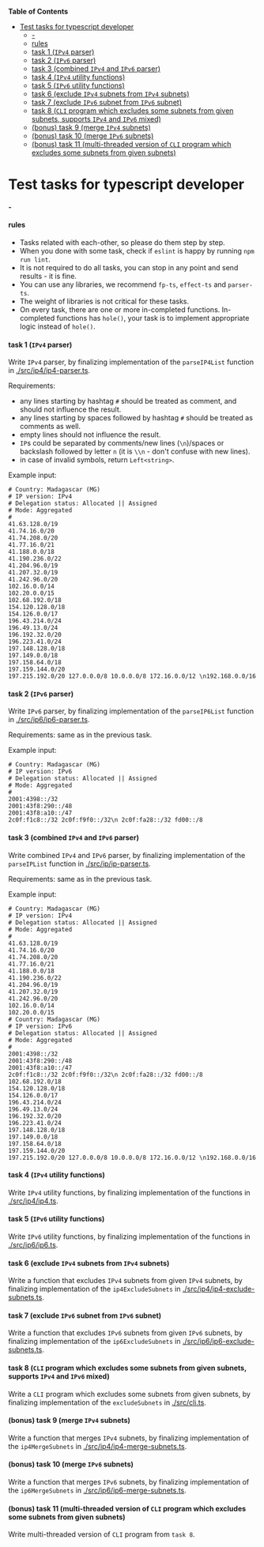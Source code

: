 <!-- markdown-toc start - Don't edit this section. Run M-x markdown-toc-refresh-toc -->

**Table of Contents**

- [Test tasks for typescript developer](#test-tasks-for-typescript-developer)
  - [-](#-)
  - [rules](#rules)
  - [task 1 (`IPv4` parser)](#task-1-ipv4-parser)
  - [task 2 (`IPv6` parser)](#task-2-ipv6-parser)
  - [task 3 (combined `IPv4` and `IPv6` parser)](#task-3-combined-ipv4-and-ipv6-parser)
  - [task 4 (`IPv4` utility functions)](#task-4-ipv4-utility-functions)
  - [task 5 (`IPv6` utility functions)](#task-5-ipv6-utility-functions)
  - [task 6 (exclude `IPv4` subnets from `IPv4` subnets)](#task-6-exclude-ipv4-subnets-from-ipv4-subnets)
  - [task 7 (exclude `IPv6` subnet from `IPv6` subnet)](#task-7-exclude-ipv6-subnet-from-ipv6-subnet)
  - [task 8 (`CLI` program which excludes some subnets from given subnets, supports `IPv4` and `IPv6` mixed)](#task-8-cli-program-which-excludes-some-subnets-from-given-subnets-supports-ipv4-and-ipv6-mixed)
  - [(bonus) task 9 (merge `IPv4` subnets)](#bonus-task-9-merge-ipv4-subnets)
  - [(bonus) task 10 (merge `IPv6` subnets)](#bonus-task-10-merge-ipv6-subnets)
  - [(bonus) task 11 (multi-threaded version of `CLI` program which excludes some subnets from given subnets)](#bonus-task-11-multi-threaded-version-of-cli-program-which-excludes-some-subnets-from-given-subnets)

<!-- markdown-toc end -->

# Test tasks for typescript developer

#### -

#### rules

- Tasks related with each-other, so please do them step by step.
- When you done with some task, check if `eslint` is happy by running `npm run lint`.
- It is not required to do all tasks, you can stop in any point and send results - it is fine.
- You can use any libraries, we recommend `fp-ts`, `effect-ts` and `parser-ts`.
- The weight of libraries is not critical for these tasks.
- On every task, there are one or more in-completed functions.
  In-completed functions has `hole()`, your task is to implement appropriate logic instead of `hole()`.

#### task 1 (`IPv4` parser)

Write `IPv4` parser, by finalizing implementation of the `parseIP4List` function in [./src/ip4/ip4-parser.ts](./src/ip4/ip4-parser.ts).

Requirements:

- any lines starting by hashtag `#` should be treated as comment, and should not influence the result.
- any lines starting by spaces followed by hashtag `#` should be treated as comments as well.
- empty lines should not influence the result.
- `IP`s could be separated by comments/new lines (`\n`)/spaces or backslash followed by letter `n` (it is `\\n` - don't confuse with new lines).
- in case of invalid symbols, return `Left<string>`.

Example input:

```
# Country: Madagascar (MG)
# IP version: IPv4
# Delegation status: Allocated || Assigned
# Mode: Aggregated
#
41.63.128.0/19
41.74.16.0/20
41.74.208.0/20
41.77.16.0/21
41.188.0.0/18
41.190.236.0/22
41.204.96.0/19
41.207.32.0/19
41.242.96.0/20
102.16.0.0/14
102.20.0.0/15
102.68.192.0/18
154.120.128.0/18
154.126.0.0/17
196.43.214.0/24
196.49.13.0/24
196.192.32.0/20
196.223.41.0/24
197.148.128.0/18
197.149.0.0/18
197.158.64.0/18
197.159.144.0/20
197.215.192.0/20 127.0.0.0/8 10.0.0.0/8 172.16.0.0/12 \n192.168.0.0/16
```

#### task 2 (`IPv6` parser)

Write `IPv6` parser, by finalizing implementation of the `parseIP6List` function in [./src/ip6/ip6-parser.ts](./src/ip6/ip6-parser.ts).

Requirements: same as in the previous task.

Example input:

```
# Country: Madagascar (MG)
# IP version: IPv6
# Delegation status: Allocated || Assigned
# Mode: Aggregated
#
2001:4398::/32
2001:43f8:290::/48
2001:43f8:a10::/47
2c0f:f1c8::/32 2c0f:f9f0::/32\n 2c0f:fa28::/32 fd00::/8
```

#### task 3 (combined `IPv4` and `IPv6` parser)

Write combined `IPv4` and `IPv6` parser, by finalizing implementation of the `parseIPList` function in [./src/ip/ip-parser.ts](./src/ip/ip-parser.ts).

Requirements: same as in the previous task.

Example input:

```
# Country: Madagascar (MG)
# IP version: IPv4
# Delegation status: Allocated || Assigned
# Mode: Aggregated
#
41.63.128.0/19
41.74.16.0/20
41.74.208.0/20
41.77.16.0/21
41.188.0.0/18
41.190.236.0/22
41.204.96.0/19
41.207.32.0/19
41.242.96.0/20
102.16.0.0/14
102.20.0.0/15
# Country: Madagascar (MG)
# IP version: IPv6
# Delegation status: Allocated || Assigned
# Mode: Aggregated
#
2001:4398::/32
2001:43f8:290::/48
2001:43f8:a10::/47
2c0f:f1c8::/32 2c0f:f9f0::/32\n 2c0f:fa28::/32 fd00::/8
102.68.192.0/18
154.120.128.0/18
154.126.0.0/17
196.43.214.0/24
196.49.13.0/24
196.192.32.0/20
196.223.41.0/24
197.148.128.0/18
197.149.0.0/18
197.158.64.0/18
197.159.144.0/20
197.215.192.0/20 127.0.0.0/8 10.0.0.0/8 172.16.0.0/12 \n192.168.0.0/16
```

#### task 4 (`IPv4` utility functions)

Write `IPv4` utility functions, by finalizing implementation of the functions in [./src/ip4/ip4.ts](./src/ip4/ip4.ts).

#### task 5 (`IPv6` utility functions)

Write `IPv6` utility functions, by finalizing implementation of the functions in [./src/ip6/ip6.ts](./src/ip6/ip6.ts).

#### task 6 (exclude `IPv4` subnets from `IPv4` subnets)

Write a function that excludes `IPv4` subnets from given `IPv4` subnets, by finalizing implementation of the `ip4ExcludeSubnets` in [./src/ip4/ip4-exclude-subnets.ts](./src/ip4/ip4-exclude-subnets.ts).

#### task 7 (exclude `IPv6` subnet from `IPv6` subnet)

Write a function that excludes `IPv6` subnets from given `IPv6` subnets, by finalizing implementation of the `ip6ExcludeSubnets` in [./src/ip6/ip6-exclude-subnets.ts](./src/ip6/ip6-exclude-subnets.ts).

#### task 8 (`CLI` program which excludes some subnets from given subnets, supports `IPv4` and `IPv6` mixed)

Write a `CLI` program which excludes some subnets from given subnets, by finalizing implementation of the `excludeSubnets` in [./src/cli.ts](./src/cli.ts).

#### (bonus) task 9 (merge `IPv4` subnets)

Write a function that merges `IPv4` subnets, by finalizing implementation of the `ip4MergeSubnets` in [./src/ip4/ip4-merge-subnets.ts](./src/ip4/ip4-merge-subnets.ts).

#### (bonus) task 10 (merge `IPv6` subnets)

Write a function that merges `IPv6` subnets, by finalizing implementation of the `ip6MergeSubnets` in [./src/ip6/ip6-merge-subnets.ts](./src/ip6/ip6-merge-subnets.ts).

#### (bonus) task 11 (multi-threaded version of `CLI` program which excludes some subnets from given subnets)

Write multi-threaded version of `CLI` program from `task 8`.
